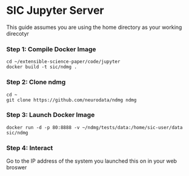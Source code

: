 # SIC Jupyter Server

This guide assumes you are using the home directory as your working direcotyr

### Step 1: Compile Docker Image

```
cd ~/extensible-science-paper/code/jupyter
docker build -t sic/ndmg .
```

### Step 2: Clone ndmg

```
cd ~
git clone https://github.com/neurodata/ndmg ndmg
```

### Step 3: Launch Docker Image

```
docker run -d -p 80:8888 -v ~/ndmg/tests/data:/home/sic-user/data sic/ndmg
```

### Step 4: Interact

Go to the IP address of the system you launched this on in your web broswer
